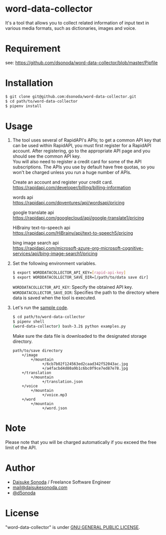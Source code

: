 # word-data-collector
It's a tool that allows you to collect related information of input text in various media formats, such as dictionaries, images and voice.

# Requirement

see: https://github.com/dsonoda/word-data-collector/blob/master/Pipfile

# Installation

```bash
$ git clone git@github.com:dsonoda/word-data-collector.git
$ cd path/to/word-data-collector
$ pipenv install
```

# Usage
1. The tool uses several of RapidAPI's APIs; to get a common API key that can be used within RapidAPI, you must first register for a RapidAPI account. After registering, go to the appropriate API page and you should see the common API key.  
You will also need to register a credit card for some of the API subscriptions. The APIs you use by default have free quotas, so you won't be charged unless you run a huge number of APIs.  

    Create an account and register your credit card.  
    https://rapidapi.com/developer/billing/billing-information  

    words api  
    https://rapidapi.com/dpventures/api/wordsapi/pricing  

    google translate api  
    https://rapidapi.com/googlecloud/api/google-translate1/pricing  

    HiBrainy text-to-speech api  
    https://rapidapi.com/HiBrainy/api/text-to-speech5/pricing  

    bing image search api  
    https://rapidapi.com/microsoft-azure-org-microsoft-cognitive-services/api/bing-image-search1/pricing  


2. Set the following environment variables.  

    ```bash
    $ export WORDDATACOLLECTOR_API_KEY=[rapid-api-key]
    $ export WORDDATACOLLECTOR_SAVE_DIR=[/path/to/data save dir]
    ```

    ```WORDDATACOLLECTOR_API_KEY```: Specify the obtained API key.  
    ```WORDDATACOLLECTOR_SAVE_DIR```: Specifies the path to the directory where data is saved when the tool is executed.   

3. Let's run the [sample code](https://github.com/dsonoda/word-data-collector/blob/master/word-data-collector/examples.py).  

    ```bash
    $ cd path/to/word-data-collector
    $ pipenv shell
    (word-data-collector) bash-3.2$ python examples.py
    ```

    Make sure the data file is downloaded to the designated storage directory.

    ```
    path/to/save directory
        +/image
            +/mountain
                 +/6cb7b02f124563ed2caad342f52043ac.jpg
                 +/a4facbd4d80a9b1c6bc0f9ce7ed87e78.jpg
        +/translation
            +/mountain
                 +/translation.json
        +/voice
            +/mountain
                 +/voice.mp3
        +/word
            +/mountain
                 +/word.json
    ```


# Note
Please note that you will be charged automatically if you exceed the free limit of the API.  
 
# Author
* [Daisuke Sonoda](https://daisukesonoda.com/) / Freelance Software Engineer  
* [mail@daisukesonoda.com](mail@daisukesonoda.com)  
* [@d5onoda](https://twitter.com/d5onoda)  
 
# License
"word-data-collector" is under [GNU GENERAL PUBLIC LICENSE](https://github.com/dsonoda/word-data-collector/blob/master/LICENSE).
